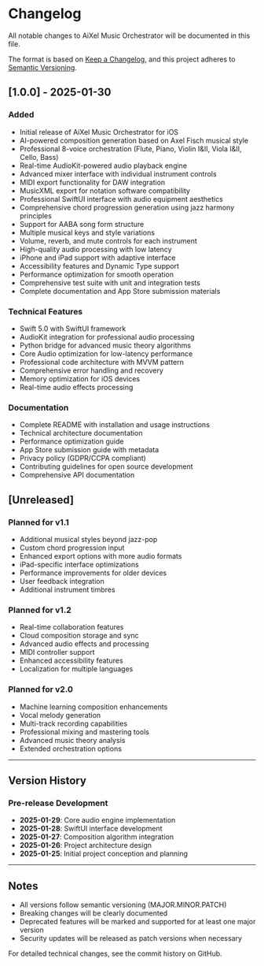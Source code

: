 # Changelog

All notable changes to AiXel Music Orchestrator will be documented in this file.

The format is based on [Keep a Changelog](https://keepachangelog.com/en/1.0.0/),
and this project adheres to [Semantic Versioning](https://semver.org/spec/v2.0.0.html).

## [1.0.0] - 2025-01-30

### Added
- Initial release of AiXel Music Orchestrator for iOS
- AI-powered composition generation based on Axel Fisch musical style
- Professional 8-voice orchestration (Flute, Piano, Violin I&II, Viola I&II, Cello, Bass)
- Real-time AudioKit-powered audio playback engine
- Advanced mixer interface with individual instrument controls
- MIDI export functionality for DAW integration
- MusicXML export for notation software compatibility
- Professional SwiftUI interface with audio equipment aesthetics
- Comprehensive chord progression generation using jazz harmony principles
- Support for AABA song form structure
- Multiple musical keys and style variations
- Volume, reverb, and mute controls for each instrument
- High-quality audio processing with low latency
- iPhone and iPad support with adaptive interface
- Accessibility features and Dynamic Type support
- Performance optimization for smooth operation
- Comprehensive test suite with unit and integration tests
- Complete documentation and App Store submission materials

### Technical Features
- Swift 5.0 with SwiftUI framework
- AudioKit integration for professional audio processing
- Python bridge for advanced music theory algorithms
- Core Audio optimization for low-latency performance
- Professional code architecture with MVVM pattern
- Comprehensive error handling and recovery
- Memory optimization for iOS devices
- Real-time audio effects processing

### Documentation
- Complete README with installation and usage instructions
- Technical architecture documentation
- Performance optimization guide
- App Store submission guide with metadata
- Privacy policy (GDPR/CCPA compliant)
- Contributing guidelines for open source development
- Comprehensive API documentation

## [Unreleased]

### Planned for v1.1
- Additional musical styles beyond jazz-pop
- Custom chord progression input
- Enhanced export options with more audio formats
- iPad-specific interface optimizations
- Performance improvements for older devices
- User feedback integration
- Additional instrument timbres

### Planned for v1.2
- Real-time collaboration features
- Cloud composition storage and sync
- Advanced audio effects and processing
- MIDI controller support
- Enhanced accessibility features
- Localization for multiple languages

### Planned for v2.0
- Machine learning composition enhancements
- Vocal melody generation
- Multi-track recording capabilities
- Professional mixing and mastering tools
- Advanced music theory analysis
- Extended orchestration options

---

## Version History

### Pre-release Development
- **2025-01-29**: Core audio engine implementation
- **2025-01-28**: SwiftUI interface development
- **2025-01-27**: Composition algorithm integration
- **2025-01-26**: Project architecture design
- **2025-01-25**: Initial project conception and planning

---

## Notes

- All versions follow semantic versioning (MAJOR.MINOR.PATCH)
- Breaking changes will be clearly documented
- Deprecated features will be marked and supported for at least one major version
- Security updates will be released as patch versions when necessary

For detailed technical changes, see the commit history on GitHub.

